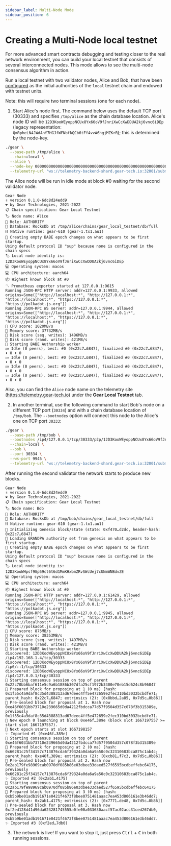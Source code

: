 ```yaml
---
sidebar_label: Multi-Node Mode
sidebar_position: 6
---
```


# Creating a Multi-Node local testnet

For more advanced smart contracts debugging and testing closer to the real network environment, you can build your local testnet that consists of several interconnected nodes. This mode allows to see the multi-node consensus algorithm in action.

Run a local testnet with two validator nodes, Alice and Bob, that have been [configured](https://github.com/gear-tech/gear/blob/master/node/src/chain_spec.rs) as the initial authorities of the `local` testnet chain and endowed with testnet units.

Note: this will require two terminal sessions (one for each node).

1. Start Alice's node first. The command below uses the default TCP port (30333) and specifies `/tmp/alice` as the chain database location. Alice's node ID will be `12D3KooWEyoppNCUx8Yx66oV9fJnriXwCcXwDDUA2kj6vnc6iDEp` (legacy representation: `QmRpheLN4JWdAnY7HGJfWFNbfkQCb6tFf4vvA6hgjMZKrR`); this is determined by the node-key.

  ```bash
  ./gear \
    --base-path /tmp/alice \
    --chain=local \
    --alice \
    --node-key 0000000000000000000000000000000000000000000000000000000000000001 \
    --telemetry-url 'ws://telemetry-backend-shard.gear-tech.io:32001/submit 0'
  ```

  The Alice node will be run in idle mode at block #0 waiting for the second validator node.

  ```
  Gear Node
  ✌️ version 0.1.0-6dc8d24edd9
  ❤️ by Gear Technologies, 2021-2022
  📋 Chain specification: Gear Local Testnet
  🏷 Node name: Alice
  👤 Role: AUTHORITY
  💾 Database: RocksDb at /tmp/alice/chains/gear_local_testnet/db/full
  ⛓ Native runtime: gear-610 (gear-1.tx1.au1)
  👶 Creating empty BABE epoch changes on what appears to be first startup.
  Using default protocol ID "sup" because none is configured in the chain specs
  🏷 Local node identity is: 12D3KooWEyoppNCUx8Yx66oV9fJnriXwCcXwDDUA2kj6vnc6iDEp
  💻 Operating system: macos
  💻 CPU architecture: aarch64
  📦 Highest known block at #0
  〽️ Prometheus exporter started at 127.0.0.1:9615
  Running JSON-RPC HTTP server: addr=127.0.0.1:9933, allowed origins=Some(["http://localhost:*", "http://127.0.0.1:*", "https://localhost:*", "https://127.0.0.1:*", "https://polkadot.js.org"])
  Running JSON-RPC WS server: addr=127.0.0.1:9944, allowed origins=Some(["http://localhost:*", "http://127.0.0.1:*", "https://localhost:*", "https://127.0.0.1:*", "https://polkadot.js.org"])
  🏁 CPU score: 1020MB/s
  🏁 Memory score: 37732MB/s
  🏁 Disk score (seq. writes): 1496MB/s
  🏁 Disk score (rand. writes): 421MB/s
  👶 Starting BABE Authorship worker
  💤 Idle (0 peers), best: #0 (0x22c7…6847), finalized #0 (0x22c7…6847), ⬇ 0 ⬆ 0
  💤 Idle (0 peers), best: #0 (0x22c7…6847), finalized #0 (0x22c7…6847), ⬇ 0 ⬆ 0
  💤 Idle (0 peers), best: #0 (0x22c7…6847), finalized #0 (0x22c7…6847), ⬇ 0 ⬆ 0
  💤 Idle (0 peers), best: #0 (0x22c7…6847), finalized #0 (0x22c7…6847), ⬇ 0 ⬆ 0
  ```

  Also, you can find the `Alice` node name on the telemetry site (https://telemetry.gear-tech.io) under the **Gear Local Testnet** tab.

2. In another terminal, use the following command to start Bob's node on a different TCP port (`30334`) and with a chain database location of `/tmp/bob`. The `--bootnodes` option will connect this node to the Alice's one on TCP port `30333`:

  ```bash
  ./gear \
    --base-path /tmp/bob \
    --bootnodes /ip4/127.0.0.1/tcp/30333/p2p/12D3KooWEyoppNCUx8Yx66oV9fJnriXwCcXwDDUA2kj6vnc6iDEp \
    --chain=local \
    --bob \
    --port 30334 \
    --ws-port 9945 \
    --telemetry-url 'ws://telemetry-backend-shard.gear-tech.io:32001/submit 0'
  ```

  After running the second validator the network starts to produce new blocks.

  ```
  Gear Node
  ✌️ version 0.1.0-6dc8d24edd9
  ❤️ by Gear Technologies, 2021-2022
  📋 Chain specification: Gear Local Testnet
  🏷 Node name: Bob
  👤 Role: AUTHORITY
  💾 Database: RocksDb at /tmp/bob/chains/gear_local_testnet/db/full
  ⛓ Native runtime: gear-610 (gear-1.tx1.au1)
  🔨 Initializing Genesis block/state (state: 0xf470…d2dc, header-hash: 0x22c7…6847)
  👴 Loading GRANDPA authority set from genesis on what appears to be first startup.
  👶 Creating empty BABE epoch changes on what appears to be first startup.
  Using default protocol ID "sup" because none is configured in the chain specs
  🏷 Local node identity is: 12D3KooWHpsf9Gp59ct6t6d1MmKHxbmZRvSWcUej7cUNmWNBdvZE
  💻 Operating system: macos
  💻 CPU architecture: aarch64
  📦 Highest known block at #0
  Running JSON-RPC HTTP server: addr=127.0.0.1:61429, allowed origins=Some(["http://localhost:*", "http://127.0.0.1:*", "https://localhost:*", "https://127.0.0.1:*", "https://polkadot.js.org"])
  Running JSON-RPC WS server: addr=127.0.0.1:9945, allowed origins=Some(["http://localhost:*", "http://127.0.0.1:*", "https://localhost:*", "https://127.0.0.1:*", "https://polkadot.js.org"])
  🏁 CPU score: 875MB/s
  🏁 Memory score: 38353MB/s
  🏁 Disk score (seq. writes): 1497MB/s
  🏁 Disk score (rand. writes): 421MB/s
  👶 Starting BABE Authorship worker
  discovered: 12D3KooWEyoppNCUx8Yx66oV9fJnriXwCcXwDDUA2kj6vnc6iDEp /ip4/192.168.1.4/tcp/30333
  discovered: 12D3KooWEyoppNCUx8Yx66oV9fJnriXwCcXwDDUA2kj6vnc6iDEp /ip6/::1/tcp/30333
  discovered: 12D3KooWEyoppNCUx8Yx66oV9fJnriXwCcXwDDUA2kj6vnc6iDEp /ip4/127.0.0.1/tcp/30333
  🙌 Starting consensus session on top of parent 0x22c70bb6baf611e5c9a6b1886b307dfa25cf1972b3400e70eb15d624c8b96847
  🎁 Prepared block for proposing at 1 (0 ms) [hash: 0x1f55c4a9daf8c35d4388313ad67deec4ff5e472659e2fec310bd3032bcbdfe71; parent_hash: 0x22c7…6847; extrinsics (2): [0x8bbd…2a85, 0x7d5c…0b86]]
  🔖 Pre-sealed block for proposal at 1. Hash now 0xe46f6031bb73710e239665d0da4212fbdcca77d57f9504d357c078f3b315389e, previously 0x1f55c4a9daf8c35d4388313ad67deec4ff5e472659e2fec310bd3032bcbdfe71.
  👶 New epoch 0 launching at block 0xe46f…389e (block slot 1667197557 >= start slot 1667197557).
  👶 Next epoch starts at slot 1667198157
  ✨ Imported #1 (0xe46f…389e)
  🙌 Starting consensus session on top of parent 0xe46f6031bb73710e239665d0da4212fbdcca77d57f9504d357c078f3b315389e
  🎁 Prepared block for proposing at 2 (0 ms) [hash: 0x66281c25f34157c713876cda6f39324a0da6a9a50c0c32310683bca875c1ab4c; parent_hash: 0xe46f…389e; extrinsics (2): [0xcb81…f7c3, 0x7d5c…0b86]]
  🔖 Pre-sealed block for proposal at 2. Hash now 0x2ab179fe98969cab0970df085b86e03dbee33daed527f6595bcdbeffebc64175, previously 0x66281c25f34157c713876cda6f39324a0da6a9a50c0c32310683bca875c1ab4c.
  ✨ Imported #2 (0x2ab1…4175)
  🙌 Starting consensus session on top of parent 0x2ab179fe98969cab0970df085b86e03dbee33daed527f6595bcdbeffebc64175
  🎁 Prepared block for proposing at 3 (0 ms) [hash: 0xb5b9be01adb191671e0421f4673f8bee0751481aaac7ea453d806161e3b46dd7; parent_hash: 0x2ab1…4175; extrinsics (2): [0x7771…de48, 0x7d5c…0b86]]
  🔖 Pre-sealed block for proposal at 3. Hash now 0xf2ed128d41d96da623281745555a0fe00a033630aacf57ac02acc31ced267db0, previously 0xb5b9be01adb191671e0421f4673f8bee0751481aaac7ea453d806161e3b46dd7.
  ✨ Imported #3 (0xf2ed…7db0)
  ```

3. The network is live! If you want to stop it, just press <kbd>Ctrl</kbd> + <kbd>C</kbd> in both running sessions.
